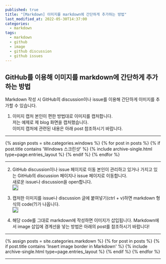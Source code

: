 ```yaml
---
published: true
title: "[Markdown] 이미지를 markdown에 간단하게 추가하는 방법"
last_modified_at: 2022-05-30T14:37:00
categories:
  - markdown
tags:
  - markdown
  - github
  - image
  - github discussion
  - github issues
---
```


## GitHub를 이용해 이미지를 markdown에 간단하게 추가하는 방법
Markdown 작성 시 GitHub의 discussion이나 issue를 이용해 간단하게 이미지를 추가할 수 있습니다.<br>


1. 이미지 캡처
본인이 편한 방법대로 이미지를 캡처합니다.<br>
저는 예제로 제 blog 화면을 캡처했습니다.<br>
이미지 캡처에 관련된 내용은 아래 post 참조하시기 바랍니다.<br>

---
{% assign posts = site.categories.windows %}
{% for post in posts %}
  {% if post.title contains 'Windows 스크린샷' %}
    {% include archive-single.html type=page.entries_layout %}
  {% endif %} 
{% endfor %}

---
2. GitHub discussion이나 issue 페이지로 이동
본인이 관리하고 있거나 가지고 있는 GitHub의 discussion 페이지나 issue 페이지로 이동합니다.<br>
새로운 issue나 discussion을 open합니다.<br>
<img src="https://user-images.githubusercontent.com/90759236/170876567-44ea0996-98da-41be-81c8-90a1d564e689.png" style="border: 1px solid grey; max-width: 70%; height: auto;"><br>

3. 캡처한 이미지를 issue나 discussion 글에 붙여넣기(ctrl + v)하면 markdown 형식의 code(?)가 나옵니다.<br>
<img src="https://user-images.githubusercontent.com/90759236/170876642-e2fb3c27-94e6-43d4-8182-91a82f42b184.png" style="border: 1px solid grey; max-width: 70%; height: auto;"><br>

4. 해당 code를 그대로 markdown에 작성하면 이미지가 삽입됩니다.
Markdown에서 image 삽입에 경계선을 넣는 방법은 아래의 post를 참조하시기 바랍니다!

---
{% assign posts = site.categories.markdown %}
{% for post in posts %}
  {% if post.title contains 'Insert image border in Markdown' %}
    {% include archive-single.html type=page.entries_layout %}
  {% endif %} 
{% endfor %}

---